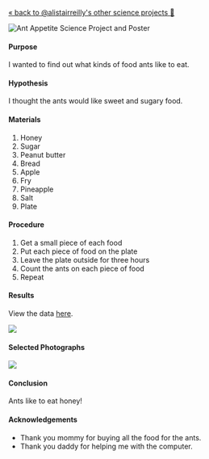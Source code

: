 [« back to @alistairreilly's other science projects :microscope:](https://github.com/alistairreilly/science-projects)

![Ant Appetite Science Project and Poster](http://i.imgur.com/FSRUpg2.jpg)

#### Purpose

I wanted to find out what kinds of food ants like to eat.

#### Hypothesis

I thought the ants would like sweet and sugary food.

#### Materials

1. Honey
2. Sugar
3. Peanut butter
4. Bread
5. Apple
6. Fry
7. Pineapple
8. Salt
9. Plate

#### Procedure

1. Get a small piece of each food
2. Put each piece of food on the plate
3. Leave the plate outside for three hours
4. Count the ants on each piece of food
5. Repeat

#### Results

View the data [here](data.csv).

![](http://i.imgur.com/T8NVy77.png)

#### Selected Photographs

![](http://i.imgur.com/jNBxQh0.jpg)

#### Conclusion

Ants like to eat honey!

#### Acknowledgements

* Thank you mommy for buying all the food for the ants.
* Thank you daddy for helping me with the computer.
